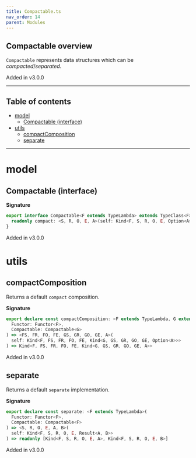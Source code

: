 ```yaml
---
title: Compactable.ts
nav_order: 14
parent: Modules
---
```


## Compactable overview

`Compactable` represents data structures which can be _compacted_/_separated_.

Added in v3.0.0

---

<h2 class="text-delta">Table of contents</h2>

- [model](#model)
  - [Compactable (interface)](#compactable-interface)
- [utils](#utils)
  - [compactComposition](#compactcomposition)
  - [separate](#separate)

---

# model

## Compactable (interface)

**Signature**

```ts
export interface Compactable<F extends TypeLambda> extends TypeClass<F> {
  readonly compact: <S, R, O, E, A>(self: Kind<F, S, R, O, E, Option<A>>) => Kind<F, S, R, O, E, A>
}
```

Added in v3.0.0

# utils

## compactComposition

Returns a default `compact` composition.

**Signature**

```ts
export declare const compactComposition: <F extends TypeLambda, G extends TypeLambda>(
  Functor: Functor<F>,
  Compactable: Compactable<G>
) => <FS, FR, FO, FE, GS, GR, GO, GE, A>(
  self: Kind<F, FS, FR, FO, FE, Kind<G, GS, GR, GO, GE, Option<A>>>
) => Kind<F, FS, FR, FO, FE, Kind<G, GS, GR, GO, GE, A>>
```

Added in v3.0.0

## separate

Returns a default `separate` implementation.

**Signature**

```ts
export declare const separate: <F extends TypeLambda>(
  Functor: Functor<F>,
  Compactable: Compactable<F>
) => <S, R, O, E, A, B>(
  self: Kind<F, S, R, O, E, Result<A, B>>
) => readonly [Kind<F, S, R, O, E, A>, Kind<F, S, R, O, E, B>]
```

Added in v3.0.0
